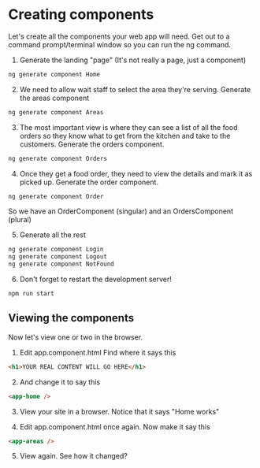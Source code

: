
# Creating components
<!-- Time: YYmin -->

Let's create all the components your web app will need. Get out to a command prompt/terminal window so you can run the ng command. 

1. Generate the landing "page" (It's not really a page, just a component)
```bash
ng generate component Home
```

2. We need to allow wait staff to select the area they're serving. Generate the areas component
```bash
ng generate component Areas
```

3. The most important view is where they can see a list of all the food orders so they know what to get from the kitchen and take to the customers. Generate the orders component.
```bash
ng generate component Orders
```

4. Once they get a food order, they need to view the details and mark it as picked up. Generate the order component.
```bash
ng generate component Order
```
So we have an OrderComponent (singular) and an OrdersComponent (plural)

5. Generate all the rest
```bash
ng generate component Login
ng generate component Logout
ng generate component NotFound
```

6. Don't forget to restart the development server!
```bash
npm run start
``` 

## Viewing the components
Now let's view one or two in the browser.
1. Edit app.component.html Find where it says this
```html
<h1>YOUR REAL CONTENT WILL GO HERE</h1>
```

2. And change it to say this
```html
<app-home />
```

3. View your site in a browser. Notice that it says "Home works"

4. Edit app.component.html once again. Now make it say this
```html
<app-areas />
```

5. View again. See how it changed?
